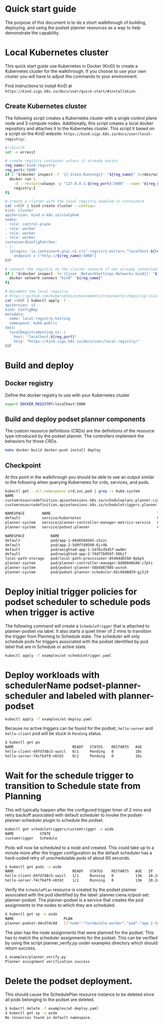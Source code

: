 # Quick start guide

The purpose of this document is to do a short walkthrough of building, deploying,
and using the podset planner resources as a way to help demonstrate the
capability.

# Local Kubernetes cluster

This quick start guide use Kubernetes in Docker (KinD) to create a Kubernetes
cluster for the walkthrough. If you choose to use your own cluster you will
have to adjust the commands to your environment.

Find instructions to install KinD at `https://kind.sigs.k8s.io/docs/user/quick-start/#installation`.

## Create Kubernetes cluster

The following script creates a Kubernetes cluster with a single control plane
node and 3 compute nodes. Additionally, this script creates a local docker
repository and attaches it to the Kubernetes cluster. This script it based
on a script on the KinD website: `https://kind.sigs.k8s.io/docs/user/local-registry/`.

```bash
#!/bin/sh
set -o errexit

# create registry container unless it already exists
reg_name='kind-registry'
reg_port='5000'
if [ "$(docker inspect -f '{{.State.Running}}' "${reg_name}" 2>/dev/null || true)" != 'true' ]; then
  docker run \
    -d --restart=always -p "127.0.0.1:${reg_port}:5000" --name "${reg_name}" \
    registry:2
fi

# create a cluster with the local registry enabled in containerd
cat <<EOF | kind create cluster --config=-
kind: Cluster
apiVersion: kind.x-k8s.io/v1alpha4
nodes:
- role: control-plane
- role: worker
- role: worker
- role: worker
containerdConfigPatches:
- |-
  [plugins."io.containerd.grpc.v1.cri".registry.mirrors."localhost:${reg_port}"]
    endpoint = ["http://${reg_name}:5000"]
EOF

# connect the registry to the cluster network if not already connected
if [ "$(docker inspect -f='{{json .NetworkSettings.Networks.kind}}' "${reg_name}")" = 'null' ]; then
  docker network connect "kind" "${reg_name}"
fi

# Document the local registry
# https://github.com/kubernetes/enhancements/tree/master/keps/sig-cluster-lifecycle/generic/1755-communicating-a-local-registry
cat <<EOF | kubectl apply -f -
apiVersion: v1
kind: ConfigMap
metadata:
  name: local-registry-hosting
  namespace: kube-public
data:
  localRegistryHosting.v1: |
    host: "localhost:${reg_port}"
    help: "https://kind.sigs.k8s.io/docs/user/local-registry/"
EOF
```

# Build and deploy

## Docker registry

Define the docker registry to use with your Kubernetes cluster

```bash
export DOCKER_REGISTRY=localhost:5000
```

## Build and deploy podset planner components

The custom resource definitions (CRDs) are the definitions of the resource type
introduced by the podset planner. The controllers implement the behaviors for
those CRDs.

```bash
make docker-build docker-push install deploy
```

## Checkpoint

At this point in the walkthrough you should be able to see an output similar
to the following when querying Kubernetes for crds, services, and pods.

```bash
kubectl get --all-namespaces crd,svc,pod | grep -v kube-system
NAME                                                                              CREATED AT
customresourcedefinition.apiextensions.k8s.io/scheduleplans.planner.ciena.io      2022-02-12T00:40:26Z
customresourcedefinition.apiextensions.k8s.io/scheduletriggers.planner.ciena.io   2022-02-12T00:40:26Z

NAMESPACE        NAME                                                 TYPE        CLUSTER-IP     EXTERNAL-IP   PORT(S)                  AGE
default          service/kubernetes                                   ClusterIP   10.96.0.1      <none>        443/TCP                  53d
planner-system   service/planner-controller-manager-metrics-service   ClusterIP   10.96.123.76   <none>        7443/TCP                 2d19h
planner-system   service/podset-planner                               ClusterIP   10.96.88.251   <none>        7309/TCP                 2d19h

NAMESPACE            NAME                                                   READY   STATUS    RESTARTS   AGE
default              pod/app-1-6846584565-v5zzc                             1/1     Running   0          2d17h
default              pod/app-2-5d9ffd9599-6jr46                             1/1     Running   0          2d17h
default              pod/weighted-app-1-5d7bcd545f-ww9mr                    1/1     Running   0          2d17h
default              pod/weighted-app-2-74d77b959f-56bjf                    1/1     Running   0          2d17h
local-path-storage   pod/local-path-provisioner-85494db59d-8pkp5            1/1     Running   0          53d
planner-system       pod/planner-controller-manager-6d98846b48-c7pts        2/2     Running   0          2d19h
planner-system       pod/podset-planner-58b4d67985-wsnsh                    1/1     Running   0          2d19h
planner-system       pod/podset-planner-scheduler-65c69d8d59-gj5j9          1/1     Running   0          2d19h
```

# Deploy initial trigger policies for podset scheduler to schedule pods when trigger is active

The following command will create a `ScheduleTrigger` that is attached to 
planner-podset via label. It also starts a quiet timer of 2 mins
to transition the trigger from Planning to Schedule state. The scheduler will 
only schedule pods for triggers associated with the podset identified by pod label 
that are in Schedule or active state.

```bash
kubectl apply -f examples/wt-scheduletrigger.yaml
```

# Deploy workloads with schedulerName podset-planner-scheduler and labeled with planner-podset

```bash
kubectl apply -f examples/wt-deploy.yaml
```

Because no active triggers can be found for the podset, `hello-server` and
`hello-client` pod will be stuck in `Pending` status.

```bash
$ kubectl get po
NAME                           READY   STATUS    RESTARTS   AGE
hello-client-69fd7d8c5-swzcl   0/1     Pending   0          10s
hello-server-74cfb4f9-n6tbt    0/1     Pending   0          10s
```

# Wait for the schedule trigger to transition to Schedule state from Planning

This will typically happen after the configured trigger timer of 2 mins and retry backoff
associated with default scheduler to invoke the podset-planner-scheduler plugin to
schedule the podset.

```bash
kubectl get scheduletriggers/customtrigger -o wide
NAME            STATE
customtrigger   Schedule
```

Pods will now be scheduled to a node and created. This could take up to a minute more
after the trigger configuration as the default scheduler has a hard-coded retry of
unschedulable pods of about 60 seconds.

```bash
$ kubectl get pods -o wide
NAME                           READY   STATUS    RESTARTS   AGE   IP           NODE           NOMINATED NODE   READINESS GATES
hello-client-69fd7d8c5-swzcl   1/1     Running   0          13m   10.244.3.3   kind-worker3   <none>           <none>
hello-server-74cfb4f9-n6tbt    1/1     Running   0          13m   10.244.1.3   kind-worker2   <none>           <none>
```

Verify the `SchedulePlan` resource is created by the podset planner associated with the pod
identified by the label: planner.ciena.io/pod-set: planner-podset.
The planner-podset is a service that creates the pod assignments to the nodes to
which they are scheduled.

```bash
$ kubectl get sp -o wide
NAME                       PLAN
planner-podset-d4cd7dc68   [{"node":"turnbuckle-worker","pod":"app-2-5d9ffd9599-6jr46"},{"node":"turnbuckle-worker2","pod":"app-1-6846584565-v5zzc"},{"node":"turnbuckle-worker","pod":"weighted-app-2-74d77b959f-56bjf"},{"node":"turnbuckle-worker2","pod":"weighted-app-1-5d7bcd545f-ww9mr"}]
```

The plan has the node assignments that were planned for the podset. This has to
match the scheduler assignments for the podset. This can be verified by
using the script planner_verify.py under examples directory which should return success.

```bash
$ examples/planner_verify.py
Planner assignment verification success

```
# Delete the podset deployment.

This should cause the SchedulePlan resource instance to be deleted since all
pods belonging to the podset are deleted.

```bash
$ kubectl delete -f examples/wt-deploy.yaml
$ kubectl get sp -o wide
No resources found in default namespace.
```


